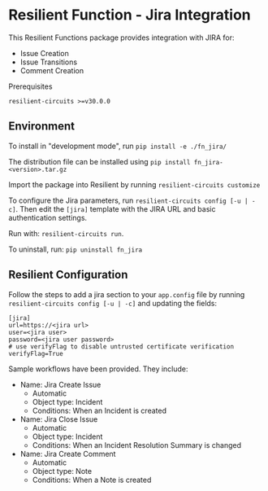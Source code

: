 # Resilient Function - Jira Integration

This Resilient Functions package provides integration with JIRA for:
* Issue Creation
* Issue Transitions
* Comment Creation

Prerequisites
```
resilient-circuits >=v30.0.0
```

## Environment
To install in "development mode", run 
    `pip install -e ./fn_jira/`
    
The distribution file can be installed using
    `pip install fn_jira-<version>.tar.gz`
    
Import the package into Resilient by running `resilient-circuits customize`

To configure the Jira parameters, run `resilient-circuits config [-u | -c]`. 
Then edit the `[jira]` template with the JIRA URL and basic authentication settings.

Run with: `resilient-circuits run`.

To uninstall, run: `pip uninstall fn_jira`
    
## Resilient Configuration
Follow the steps to add a jira section to your `app.config` file by running `resilient-circuits config [-u | -c]` and updating the fields:

```
[jira]
url=https://<jira url>
user=<jira user>
password=<jira user password>
# use verifyFlag to disable untrusted certificate verification
verifyFlag=True
```

Sample workflows have been provided. They include: 
* Name: Jira Create Issue
  * Automatic
  * Object type: Incident
  * Conditions: When an Incident is created
* Name: Jira Close Issue
  * Automatic
  * Object type: Incident
  * Conditions: When an Incident Resolution Summary is changed
* Name: Jira Create Comment
  * Automatic
  * Object type: Note
  * Conditions: When a Note is created
  




